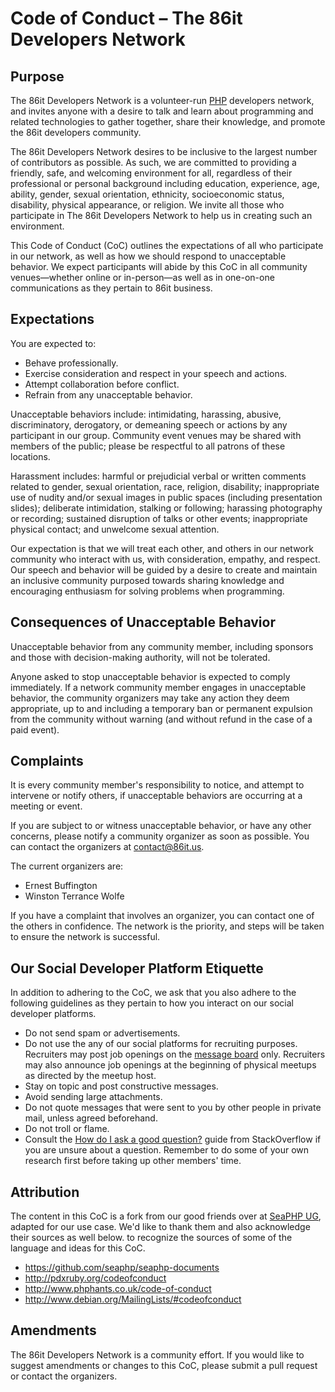 # Code of Conduct – The 86it Developers Network

## Purpose

The 86it Developers Network is a volunteer-run [PHP](http://www.86it.us/)
developers network, and invites anyone with a desire to talk and learn about programming and
related technologies to gather together, share their knowledge, and promote the
86it developers community.

The 86it Developers Network desires to be inclusive to the largest number of contributors as
possible. As such, we are committed to providing a friendly, safe, and welcoming
environment for all, regardless of their professional or personal background
including education, experience, age, ability, gender, sexual orientation,
ethnicity, socioeconomic status, disability, physical appearance, or religion.
We invite all those who participate in The 86it Developers Network to help us in creating such an
environment.

This Code of Conduct (CoC) outlines the expectations of all who participate in
our network, as well as how we should respond to unacceptable behavior. We expect
participants will abide by this CoC in all community venues—whether online or
in-person—as well as in one-on-one communications as they pertain to 86it
business.

## Expectations

You are expected to:

* Behave professionally.
* Exercise consideration and respect in your speech and actions.
* Attempt collaboration before conflict.
* Refrain from any unacceptable behavior.

Unacceptable behaviors include: intimidating, harassing, abusive,
discriminatory, derogatory, or demeaning speech or actions by any participant in
our group. Community event venues may be shared with members of the public;
please be respectful to all patrons of these locations.

Harassment includes: harmful or prejudicial verbal or written comments related
to gender, sexual orientation, race, religion, disability; inappropriate use of
nudity and/or sexual images in public spaces (including presentation slides);
deliberate intimidation, stalking or following; harassing photography or
recording; sustained disruption of talks or other events; inappropriate physical
contact; and unwelcome sexual attention.

Our expectation is that we will treat each other, and others in our network community
who interact with us, with consideration, empathy, and respect. Our speech and behavior
will be guided by a desire to create and maintain an inclusive community purposed
towards sharing knowledge and encouraging enthusiasm for solving problems when programming.

## Consequences of Unacceptable Behavior

Unacceptable behavior from any community member, including sponsors and those
with decision-making authority, will not be tolerated.

Anyone asked to stop unacceptable behavior is expected to comply immediately. If
a network community member engages in unacceptable behavior, the community organizers
may take any action they deem appropriate, up to and including a temporary ban
or permanent expulsion from the community without warning (and without refund in
the case of a paid event).

## Complaints

It is every community member's responsibility to notice, and attempt to intervene
or notify others, if unacceptable behaviors are occurring at a meeting or event.

If you are subject to or witness unacceptable behavior, or have any other
concerns, please notify a community organizer as soon as possible. You can
contact the organizers at contact@86it.us.

The current organizers are:

* Ernest Buffington
* Winston Terrance Wolfe

If you have a complaint that involves an organizer, you can contact one of the
others in confidence. The network is the priority, and steps will be taken to
ensure the network is successful.

## Our Social Developer Platform Etiquette

In addition to adhering to the CoC, we ask that you also adhere to the following
guidelines as they pertain to how you interact on our social developer platforms.

* Do not send spam or advertisements.
* Do not use the any of our social platforms for recruiting purposes. Recruiters may post job
  openings on the [message board](http://www.meetup.com/PHP-Mauritius-UG/messages/boards/)
  only. Recruiters may also announce job openings at the beginning of physical
  meetups as directed by the meetup host.
* Stay on topic and post constructive messages.
* Avoid sending large attachments.
* Do not quote messages that were sent to you by other people in private mail,
  unless agreed beforehand.
* Do not troll or flame.
* Consult the [How do I ask a good question?](http://stackoverflow.com/help/how-to-ask)
  guide from StackOverflow if you are unsure about a question. Remember to do
  some of your own research first before taking up other members' time.

## Attribution

The content in this CoC is a fork from our good friends over at [SeaPHP UG](https://github.com/phpmauritius/seaphp-documents/), adapted for our use case. We'd like to thank them and also acknowledge their sources as well below.
to recognize the sources of some of the language and ideas for this CoC.

* https://github.com/seaphp/seaphp-documents
* http://pdxruby.org/codeofconduct
* http://www.phphants.co.uk/code-of-conduct
* http://www.debian.org/MailingLists/#codeofconduct

## Amendments

The 86it Developers Network is a community effort. If you would like to suggest amendments or
changes to this CoC, please submit a pull request or contact the organizers.


